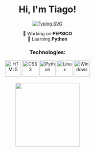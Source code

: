 <h1 align="center">Hi, I'm Tiago!</h1>
<p align="center">
  <a href="https://git.io/TiagoGrebogi">
    <img src="https://readme-typing-svg.demolab.com?font=Space+Grotesk&weight=100&size=30&duration=3000&pause=1000&color=00b5d5&center=true&multiline=true&random=false&width=435&lines=Software+Engineer" alt="Typing SVG" />
  </a>
</p>

<p align="center">
  💼 Working on <strong>PEPSICO</strong>
  <br>
  📝 Learning <strong>Python</strong>
</p>

<div align="center">
  <h3>Technologies:</h3>
  <img src="https://img.shields.io/badge/HTML5-E34F26?style=for-the-badge&logo=html5&logoColor=white" alt="HTML5" height="50">
  <img src="https://img.shields.io/badge/CSS3-1572B6?style=for-the-badge&logo=css3&logoColor=white" alt="CSS3" height="50">
  <img src="https://img.shields.io/badge/Python-FFD43B?style=for-the-badge&logo=python&logoColor=blue" alt="Python" height="50">
  <img src="https://img.shields.io/badge/Ubuntu-E95420?style=for-the-badge&logo=ubuntu&logoColor=white" alt="Linux" height="50">
  <img src="https://img.shields.io/badge/Windows-0078D6?style=for-the-badge&logo=windows&logoColor=white" alt="Windows" height="50">
</div>

<br>

<div align="center">
  <a href="https://github.com/TiagoGrebogi">
    <img loading="lazy" height="200em" src="https://github-readme-stats.vercel.app/api/top-langs/?username=TiagoGrebogi&layout=compact&langs_count=7&theme=dark"/>
  </a>
</div>
